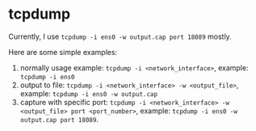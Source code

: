 # tcpdump
Currently, I use `tcpdump -i ens0 -w output.cap port 18089` mostly.

Here are some simple examples:
1. normally usage example: `tcpdump -i <network_interface>`, example: `tcpdump -i ens0`
2. output to file: `tcpdump -i <network_interface> -w <output_file>`, example: `tcpdump -i ens0 -w output.cap`
3. capture with specific port: `tcpdump -i <network_interface> -w <output_file> port <port_number>`, example: `tcpdump -i ens0 -w output.cap port 18089`.
